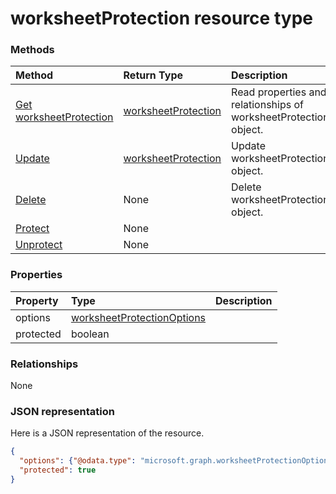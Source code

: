 # worksheetProtection resource type




### Methods

| Method		   | Return Type	|Description|
|:---------------|:--------|:----------|
|[Get worksheetProtection](../api/worksheetprotection_get.md) | [worksheetProtection](worksheetprotection.md) |Read properties and relationships of worksheetProtection object.|
|[Update](../api/worksheetprotection_update.md) | [worksheetProtection](worksheetprotection.md)	|Update worksheetProtection object. |
|[Delete](../api/worksheetprotection_delete.md) | None |Delete worksheetProtection object. |
|[Protect](../api/worksheetprotection_protect.md)|None||
|[Unprotect](../api/worksheetprotection_unprotect.md)|None||

### Properties
| Property	   | Type	|Description|
|:---------------|:--------|:----------|
|options|[worksheetProtectionOptions](worksheetprotectionoptions.md)||
|protected|boolean||

### Relationships
None


### JSON representation

Here is a JSON representation of the resource.

<!-- {
  "blockType": "resource",
  "optionalProperties": [

  ],
  "@odata.type": "microsoft.graph.worksheetprotection"
}-->

```json
{
  "options": {"@odata.type": "microsoft.graph.worksheetProtectionOptions"},
  "protected": true
}

```

<!-- uuid: 8fcb5dbc-d5aa-4681-8e31-b001d5168d79
2015-10-25 14:57:30 UTC -->
<!-- {
  "type": "#page.annotation",
  "description": "worksheetProtection resource",
  "keywords": "",
  "section": "documentation",
  "tocPath": ""
}-->